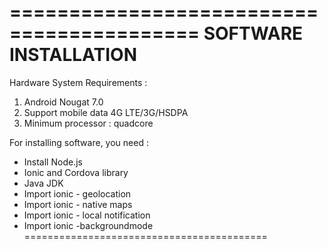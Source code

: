 ==========================================
SOFTWARE INSTALLATION
==========================================
Hardware System Requirements :

1) Android Nougat 7.0 
2) Support mobile data 4G LTE/3G/HSDPA
3) Minimum processor : quadcore


For installing software, you need :

- Install Node.js
- Ionic and Cordova library
- Java JDK
- Import ionic - geolocation
- Import ionic - native maps
- Import ionic - local notification
- Import ionic -backgroundmode
==========================================
